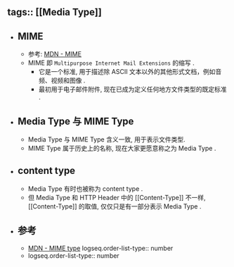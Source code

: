 tags:: [[Media Type]]
---

- ## MIME
	- 参考: [MDN - MIME](https://developer.mozilla.org/en-US/docs/Glossary/MIME)
	- MIME 即 `Multipurpose Internet Mail Extensions` 的缩写 .
		- 它是一个标准, 用于描述除 ASCII 文本以外的其他形式文档，例如音频、视频和图像 .
		- 最初用于电子邮件附件, 现在已成为定义任何地方文件类型的既定标准 .
- ## Media Type 与 MIME Type
	- Media Type 与 MIME Type 含义一致, 用于表示文件类型.
	- MIME Type 属于历史上的名称, 现在大家更愿意称之为 Media Type .
- ## content type
	- Media Type 有时也被称为 content type .
	- 但 Media Type 和 HTTP Header 中的  [[Content-Type]] 不一样,   [[Content-Type]] 的取值, 仅仅只是有一部分表示  Media Type .
- ## 参考
	- [MDN - MIME type](https://developer.mozilla.org/en-US/docs/Glossary/MIME_type)
	  logseq.order-list-type:: number
	- logseq.order-list-type:: number